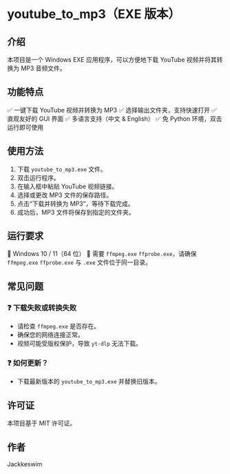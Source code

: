 # youtube_to_mp3（EXE 版本）

## 介绍
本项目是一个 Windows EXE 应用程序，可以方便地下载 YouTube 视频并将其转换为 MP3 音频文件。

## 功能特点
✅ 一键下载 YouTube 视频并转换为 MP3
✅ 选择输出文件夹，支持快速打开
✅ 直观友好的 GUI 界面
✅ 多语言支持（中文 & English）
✅ 免 Python 环境，双击运行即可使用

## 使用方法
1. 下载 `youtube_to_mp3.exe` 文件。
2. 双击运行程序。
3. 在输入框中粘贴 YouTube 视频链接。
4. 选择或更改 MP3 文件的保存路径。
5. 点击“下载并转换为 MP3”，等待下载完成。
6. 成功后，MP3 文件将保存到指定的文件夹。

## 运行要求
🔹 Windows 10 / 11（64 位）
🔹 需要 `ffmpeg.exe` `ffprobe.exe`，请确保 `ffmpeg.exe` `ffprobe.exe` 与 `.exe` 文件位于同一目录。

## 常见问题
### ❓ 下载失败或转换失败
- 请检查 `ffmpeg.exe` 是否存在。
- 确保您的网络连接正常。
- 视频可能受版权保护，导致 `yt-dlp` 无法下载。

### ❓ 如何更新？
- 下载最新版本的 `youtube_to_mp3.exe` 并替换旧版本。

## 许可证
本项目基于 MIT 许可证。

## 作者
Jackkeswim

